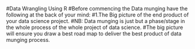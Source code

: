 #Data Wrangling Using R
#Before commencing the Data munging have the following at the back of your mind:
#1.The Big picture of the end product of your data science project.
 #NB: Data munging is just but a phase/stage in the whole process of the whole project of data science.
 #The big picture will ensure you draw a best road map to deliver the best product of data munging process.
 
